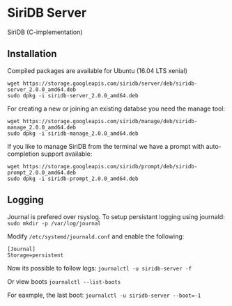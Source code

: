 SiriDB Server
=============

SiriDB (C-implementation)

Installation
------------

Compiled packages are available for Ubuntu (16.04 LTS xenial)

	wget https://storage.googleapis.com/siridb/server/deb/siridb-server_2.0.0_amd64.deb
	sudo dpkg -i siridb-server_2.0.0_amd64.deb
	
For creating a new or joining an existing databse you need the manage tool:

	wget https://storage.googleapis.com/siridb/manage/deb/siridb-manage_2.0.0_amd64.deb
	sudo dpkg -i siridb-manage_2.0.0_amd64.deb
	
If you like to manage SiriDB from the terminal we have a prompt with auto-completion support available:

	wget https://storage.googleapis.com/siridb/prompt/deb/siridb-prompt_2.0.0_amd64.deb
	sudo dpkg -i siridb-prompt_2.0.0_amd64.deb

Logging
-------
Journal is prefered over rsyslog. To setup persistant logging using journald:
`sudo mkdir -p /var/log/journal`

Modify `/etc/systemd/journald.conf` and enable the following:

	[Journal]
	Storage=persistent

	
Now its possible to follow logs:
`journalctl -u siridb-server -f`

Or view boots
`journalctl --list-boots`

For eaxmple, the last boot:
`journalctl -u siridb-server --boot=-1`
